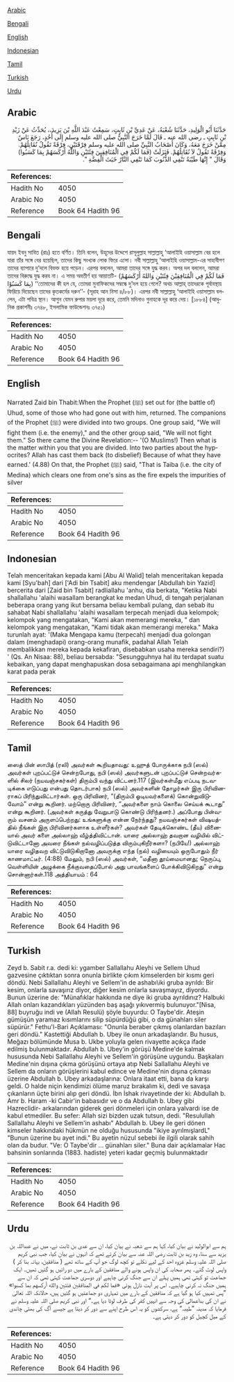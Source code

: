[Arabic](#arabic)

[Bengali](#bengali)

[English](#english)

[Indonesian](#indonesian)

[Tamil](#tamil)

[Turkish](#turkish)

[Urdu](#urdu)

## Arabic


<div dir="rtl" lang="ar" style={{fontSize:'larger',backgroundColor:'#f8f9fa',padding:20}}>
حَدَّثَنَا أَبُو الْوَلِيدِ، حَدَّثَنَا شُعْبَةُ، عَنْ عَدِيِّ بْنِ ثَابِتٍ، سَمِعْتُ عَبْدَ اللَّهِ بْنَ يَزِيدَ،، يُحَدِّثُ عَنْ زَيْدِ بْنِ ثَابِتٍ ـ رضى الله عنه ـ قَالَ لَمَّا خَرَجَ النَّبِيُّ صلى الله عليه وسلم إِلَى أُحُدٍ، رَجَعَ نَاسٌ مِمَّنْ خَرَجَ مَعَهُ، وَكَانَ أَصْحَابُ النَّبِيِّ صلى الله عليه وسلم فِرْقَتَيْنِ، فِرْقَةً تَقُولُ نُقَاتِلُهُمْ‏.‏ وَفِرْقَةً تَقُولُ لاَ نُقَاتِلُهُمْ‏.‏ فَنَزَلَتْ ‏(‏فَمَا لَكُمْ فِي الْمُنَافِقِينَ فِئَتَيْنِ وَاللَّهُ أَرْكَسَهُمْ بِمَا كَسَبُوا‏)‏ وَقَالَ ‏"‏ إِنَّهَا طَيْبَةُ تَنْفِي الذُّنُوبَ كَمَا تَنْفِي النَّارُ خَبَثَ الْفِضَّةِ ‏"‏‏.‏
</div>
<div style={{backgroundColor:'#f8f9fa',padding:20, marginBottom: 10}}><table> <thead> <tr> <th>References:</th> <th></th> </tr> </thead> <tbody><tr><td>Hadith No</td><td>4050</td></tr><tr><td>Arabic No</td><td>4050</td></tr><tr><td>Reference</td><td>Book 64 Hadith 96</td></tr></tbody></table></div>

## Bengali


<div dir="ltr" lang="bn" style={{fontSize:'larger',backgroundColor:'#f8f9fa',padding:20}}>
যায়দ ইবনু সাবিত (রাঃ) হতে বর্ণিত। তিনি বলেন, উহূদের উদ্দেশে রাসূলুল্লাহ সাল্লাল্লাহু ‘আলাইহি ওয়াসাল্লাম বের হলে যারা তাঁর সঙ্গে বের হয়েছিল, তাদের কিছু সংখ্যক লোক ফিরে এলো। নবী সাল্লাল্লাহু ‘আলাইহি ওয়াসাল্লাম-এর সাহাবীগণ তাদের ব্যাপারে দু’দলে বিভক্ত হয়ে পড়েন। এরপর বললেন, আমরা তাদের সঙ্গে যুদ্ধ করব। অপর দল বললেন, আমরা তাদের বিরুদ্ধে যুদ্ধ করব না। এ সময় অবতীর্ণ হয় আয়াতটি- (فَمَا لَكُمْ فِي الْمُنَافِقِيْنَ فِئَتَيْنِ وَاللهُ أَرْكَسَهُمْ بِمَا كَسَبُوْا) ‘‘তোমাদের কী হল যে, তোমরা মুনাফিকদের সম্বন্ধে দু’দল হয়ে গেলে? অথচ আল্লাহ্ তাদেরকে পূর্বাবস্থায় ফিরিয়ে দিয়েছেন তাদের কৃতকর্মের দরুন’’- (সূরাহ আন নিসা ৪/৮৮)। এরপর নবী সাল্লাল্লাহু ‘আলাইহি ওয়াসাল্লাম বললেন, এটা পবিত্র স্থান। আগুন যেমন রুপার ময়লা দূরে করে, তেমনি মদিনাও গুনাহকে দূর করে দেয়। [১৮৮৪] (আধুনিক প্রকাশনীঃ ৩৭৪৮, ইসলামিক ফাউন্ডেশনঃ ৩৭৫১)
</div>
<div style={{backgroundColor:'#f8f9fa',padding:20, marginBottom: 10}}><table> <thead> <tr> <th>References:</th> <th></th> </tr> </thead> <tbody><tr><td>Hadith No</td><td>4050</td></tr><tr><td>Arabic No</td><td>4050</td></tr><tr><td>Reference</td><td>Book 64 Hadith 96</td></tr></tbody></table></div>

## English


<div dir="ltr" lang="en" style={{fontSize:'larger',backgroundColor:'#f8f9fa',padding:20}}>
Narrated Zaid bin Thabit:When the Prophet (ﷺ) set out for (the battle of) Uhud, some of those who had gone out with him, returned. The companions of the Prophet (ﷺ) were divided into two groups. One group said, "We will fight them (i.e. the enemy)," and the other group said, "We will not fight them." So there came the Divine Revelation:-- '(O Muslims!) Then what is the matter within you that you are divided. Into two parties about the hypocrites? Allah has cast them back (to disbelief) Because of what they have earned.' (4.88) On that, the Prophet (ﷺ) said, "That is Taiba (i.e. the city of Medina) which clears one from one's sins as the fire expels the impurities of silver
</div>
<div style={{backgroundColor:'#f8f9fa',padding:20, marginBottom: 10}}><table> <thead> <tr> <th>References:</th> <th></th> </tr> </thead> <tbody><tr><td>Hadith No</td><td>4050</td></tr><tr><td>Arabic No</td><td>4050</td></tr><tr><td>Reference</td><td>Book 64 Hadith 96</td></tr></tbody></table></div>

## Indonesian


<div dir="ltr" lang="id" style={{fontSize:'larger',backgroundColor:'#f8f9fa',padding:20}}>
Telah menceritakan kepada kami [Abu Al Walid] telah menceritakan kepada kami [Syu'bah] dari ['Adi bin Tsabit] aku mendengar [Abdullah bin Yazid] bercerita dari [Zaid bin Tsabit] radliallahu 'anhu, dia berkata, "Ketika Nabi shallallahu 'alaihi wasallam berangkat ke medan Uhud, di tengah perjalanan beberapa orang yang ikut bersama beliau kembali pulang, dan sebab itu sahabat Nabi shallallahu 'alaihi wasallam terpecah menjadi dua kelompok; kelompok yang mengatakan, "Kami akan memerangi mereka, " dan kelompok yang mengatakan, "Kami tidak akan memerangi mereka." Maka turunlah ayat: '(Maka Mengapa kamu (terpecah) menjadi dua golongan dalam (menghadapi) orang-orang munafik, padahal Allah Telah membalikkan mereka kepada kekafiran, disebabkan usaha mereka sendiri?) ' (Qs. An Nisaa: 88), beliau bersabda: "Sesungguhnya hal itu terdapat suatu kebaikan, yang dapat menghapuskan dosa sebagaimana api menghilangkan karat pada perak
</div>
<div style={{backgroundColor:'#f8f9fa',padding:20, marginBottom: 10}}><table> <thead> <tr> <th>References:</th> <th></th> </tr> </thead> <tbody><tr><td>Hadith No</td><td>4050</td></tr><tr><td>Arabic No</td><td>4050</td></tr><tr><td>Reference</td><td>Book 64 Hadith 96</td></tr></tbody></table></div>

## Tamil


<div dir="ltr" lang="ta" style={{fontSize:'larger',backgroundColor:'#f8f9fa',padding:20}}>
ஸைத் பின் ஸாபித் (ரலி) அவர்கள் கூறியதாவது: உஹுத் போருக்காக நபி (ஸல்) அவர்கள் புறப்பட்டுச் சென்றபோது, நபி (ஸல்) அவர்களுடன் புறப்பட்டுச் சென்றவர்களில் சிலர் (நயவஞ்சகர்கள்) திரும்பி வந்து விட்டனர்.117 (இவர்கள்மீது எப்படி நடவடிக்கை எடுப்பது என்பது தொடர்பாக) நபி (ஸல்) அவர்களின் தோழர்கள் இரு பிரிவினராகப் பிரிந்துவிட்டார்கள். ஒரு பிரிவினர், “(திரும்பி ஓடியவர்களைக்) கொன்றுவிடுவோம்” என்று கூறினர். மற்றொரு பிரிவினர், “அவர்களை நாம் கொலை செய்யக் கூடாது” என்று கூறினர். (அவர்கள் கருத்து வேறுபாடு கொண்டு பிரிந்தனர்.) அப்போது பின்வரும் வசனம் அருளப்பெற்றது: உங்களுக்கு என்ன நேர்ந்தது? நயவஞ்சகர்கள் விஷயத்தில் நீங்கள் இரு பிரிவினர்களாக உள்ளீர்கள்? அவர்கள் தேடிக்கொண்ட (தீய) வினையால் அவர் களை அல்லாஹ் வீழ்த்திவிட்டான். யாரை அல்லாஹ் தவறான வழியில் விட்டுவிட்டானோ அவரை நீங்கள் நல்வழிப்படுத்த விரும்புகிறீர்களா? (நபியே!) அல்லாஹ் யாரை வழிதவற விட்டுவிடுகிறானோ அவருக்கு எந்த (நல்) வழியையும் ஒருபோதும் நீர் காணமாட்டீர். (4:88) மேலும், நபி (ஸல்) அவர்கள், “மதீனா தூய்மையானது; நெருப்பு, வெள்ளியின் அழுக்கை நீக்குவதைப்போல் அது பாவங்களைப் போக்கிவிடுகிறது” என்று சொன்னார்கள்.118 அத்தியாயம் : 64
</div>
<div style={{backgroundColor:'#f8f9fa',padding:20, marginBottom: 10}}><table> <thead> <tr> <th>References:</th> <th></th> </tr> </thead> <tbody><tr><td>Hadith No</td><td>4050</td></tr><tr><td>Arabic No</td><td>4050</td></tr><tr><td>Reference</td><td>Book 64 Hadith 96</td></tr></tbody></table></div>

## Turkish


<div dir="ltr" lang="tr" style={{fontSize:'larger',backgroundColor:'#f8f9fa',padding:20}}>
Zeyd b. Sabit r.a. dedi ki: ygamber Sallallahu Aleyhi ve Sellem Uhud gazvesine çıktıktan sonra onunla birlikte çıkım kimselerden bir kısmı geri döndü. Nebi Sallallahu Aleyhi ve Sellem'in de ashabı\iki gruba ayrıldı: Bir kesim, onlarla savaşırız diyor, diğer kesim onlarla savaşmayız, diyordu. Bunun üzerine de: "Münafıklar hakkında ne diye iki gruba ayrıldınız? Halbuki Allah onları kazandıkları yüzünden baş aşağı yıkıvermiş bulunuyor."[Nisa, 88] buyruğu indi ve (Allah Resulü) şöyle buyurdu: O Taybe'dir. Ateşin gümüşün yaramaz kısımlarını silip süpürdüğü gibi, o da günahları siler süpürür." Fethu'l-Bari Açıklaması: "Onunla beraber çıkmış olanlardan bazıları geri döndü." Kastettiği Abdullah b. Ubey ile onun arkadaşlarıdır. Bu husus, Meğazı bölümünde Musa b. Ukbe yoluyla gelen rivayette açıkça ifade edilmiş bulunmaktadır. Abdullah b. Ubey'in görüşü Medine'de kalmak hususunda Nebi Sallallahu Aleyhi ve Sellem'in görüşüne uygundu. Başkaları Medine'nin dışına çıkma görüşünü ortaya atıp Nebi Sallallahu Aleyhi ve Sellem da onların görüşlerini kabul edince ve Medine'nin dışına çıkması üzerine Abdullah b. Ubey arkadaşlarına: Onlara itaat etti, bana da karşı geldi. O halde niçin kendimizi ölüme maruz bırakalım ki, dedi ve savaşa çıkanların üçte birini alıp geri döndü. İbn İshak rivayetinde der ki: Abdullah b. Amr b. Haram -ki Cabir'in babasıdır ve o da Abdullah b. Ubey gibi Hazreclidir- arkalarından giderek geri dönmeleri için onlara yalvardı ise de kabul etmediler. Bu sefer: Allah sizi bizden uzak tutsun, dedi. "Resulullah Sallallahu Aleyhi ve Sellem'in ashabı" Abdullah b. Ubey ile geri dönen kimseler hakkındaki hükmün ne olduğu hususunda "ikiye ayrılmışlardL" "Bunun üzerine bu ayet indi." Bu ayetin nüzul sebebi ile ilgili olarak sahih olan da budur. "Ve: O Taybe'dir ... günahları siler." Buna dair açıklamalar Hac bahsinin sonlarında (1883. hadiste) yeteri kadar geçmiş bulunmaktadır
</div>
<div style={{backgroundColor:'#f8f9fa',padding:20, marginBottom: 10}}><table> <thead> <tr> <th>References:</th> <th></th> </tr> </thead> <tbody><tr><td>Hadith No</td><td>4050</td></tr><tr><td>Arabic No</td><td>4050</td></tr><tr><td>Reference</td><td>Book 64 Hadith 96</td></tr></tbody></table></div>

## Urdu


<div dir="rtl" lang="ur" style={{fontSize:'larger',backgroundColor:'#f8f9fa',padding:20}}>
ہم سے ابوالولید نے بیان کیا، کہا ہم سے شعبہ نے بیان کیا، ان سے عدی بن ثابت نے، میں نے عبداللہ بن یزید سے سنا، وہ زید بن ثابت رضی اللہ عنہ سے بیان کرتے تھے کہ انہوں نے بیان کیا، جب نبی کریم صلی اللہ علیہ وسلم غزوہ احد کے لیے نکلے تو کچھ لوگ جو آپ کے ساتھ تھے ( منافقین، بہانہ بنا کر ) واپس لوٹ گئے۔ پھر صحابہ کی ان واپس ہونے والے منافقین کے بارے میں دو رائیں ہو گئیں تھیں۔ ایک جماعت تو کہتی تھی ہمیں پہلے ان سے جنگ کرنی چاہیے اور دوسری جماعت کہتی تھی کہ ان سے ہمیں جنگ نہ کرنی چاہیے۔ اس پر آیت نازل ہوئی «فما لكم في المنافقين فئتين والله أركسهم بما كسبوا‏» ”پس تمہیں کیا ہو گیا ہے کہ منافقین کے بارے میں تمہاری دو جماعتیں ہو گئیں ہیں، حالانکہ اللہ تعالیٰ نے ان کی بداعمالی کی وجہ سے انہیں کفر کی طرف لوٹا دیا ہے۔“ اور نبی کریم صلی اللہ علیہ وسلم نے فرمایا کہ مدینہ ”طیبہ“ ہے، سرکشوں کو یہ اس طرح اپنے سے دور کر دیتا ہے جیسے آگ کی بھٹی چاندی کے میل کچیل کو دور کر دیتی ہے۔
</div>
<div style={{backgroundColor:'#f8f9fa',padding:20, marginBottom: 10}}><table> <thead> <tr> <th>References:</th> <th></th> </tr> </thead> <tbody><tr><td>Hadith No</td><td>4050</td></tr><tr><td>Arabic No</td><td>4050</td></tr><tr><td>Reference</td><td>Book 64 Hadith 96</td></tr></tbody></table></div>